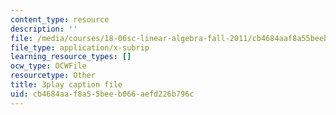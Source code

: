 ```yaml
---
content_type: resource
description: ''
file: /media/courses/18-06sc-linear-algebra-fall-2011/cb4684aaf8a55beeb066aefd226b796c_M0Sa8fLOajA.vtt
file_type: application/x-subrip
learning_resource_types: []
ocw_type: OCWFile
resourcetype: Other
title: 3play caption file
uid: cb4684aa-f8a5-5bee-b066-aefd226b796c
---
```

